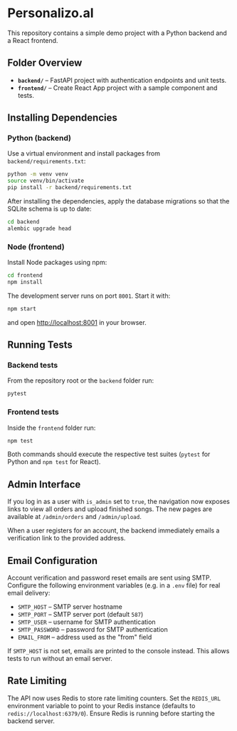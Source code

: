 # Personalizo.al

This repository contains a simple demo project with a Python backend and a React frontend.

## Folder Overview

- **`backend/`** – FastAPI project with authentication endpoints and unit tests.
- **`frontend/`** – Create React App project with a sample component and tests.

## Installing Dependencies

### Python (backend)

Use a virtual environment and install packages from `backend/requirements.txt`:

```bash
python -m venv venv
source venv/bin/activate
pip install -r backend/requirements.txt
```

After installing the dependencies, apply the database migrations so that the
SQLite schema is up to date:

```bash
cd backend
alembic upgrade head
```

### Node (frontend)

Install Node packages using npm:

```bash
cd frontend
npm install
```

The development server runs on port `8001`. Start it with:

```bash
npm start
```
and open [http://localhost:8001](http://localhost:8001) in your browser.

## Running Tests

### Backend tests

From the repository root or the `backend` folder run:

```bash
pytest
```

### Frontend tests

Inside the `frontend` folder run:

```bash
npm test
```

Both commands should execute the respective test suites (`pytest` for Python and `npm test` for React).

## Admin Interface

If you log in as a user with `is_admin` set to `true`, the navigation now exposes links to view all orders and upload finished songs.  The new pages are available at `/admin/orders` and `/admin/upload`.

When a user registers for an account, the backend immediately emails a verification link to the provided address.

## Email Configuration

Account verification and password reset emails are sent using SMTP. Configure the
following environment variables (e.g. in a `.env` file) for real email delivery:

- `SMTP_HOST` – SMTP server hostname
- `SMTP_PORT` – SMTP server port (default `587`)
- `SMTP_USER` – username for SMTP authentication
- `SMTP_PASSWORD` – password for SMTP authentication
- `EMAIL_FROM` – address used as the "from" field

If `SMTP_HOST` is not set, emails are printed to the console instead. This
allows tests to run without an email server.

## Rate Limiting

The API now uses Redis to store rate limiting counters. Set the `REDIS_URL`
environment variable to point to your Redis instance (defaults to
`redis://localhost:6379/0`). Ensure Redis is running before starting the
backend server.
